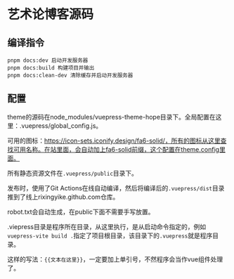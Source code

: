 # 艺术论博客源码

## 编译指令

```
pnpm docs:dev 启动开发服务器
pnpm docs:build 构建项目并输出
pnpm docs:clean-dev 清除缓存并启动开发服务器
```

## 配置

theme的源码在node_modules/vuepress-theme-hope目录下。全局配置在这里：.vuepress/global_config.js。

可用的图标：https://icon-sets.iconify.design/fa6-solid/，所有的图标从这里查找可用名称。在站里面，会自动加上fa6-solid前缀，这个配置在theme.config里面。

所有静态资源文件在`.vuepress/public`目录下。

发布时，使用了Git Actions在线自动编译，然后将编译后的`.vuepress/dist`目录推到了线上rixingyike.github.com仓库。

robot.txt会自动生成，在public下面不需要手写放置。

.viepress目录是程序所在目录，从这里执行，是从启动命令指定的，例如`vuepress-vite build .`指定了项目根目录，该目录下的`.vuepress`就是程序目录。

这样的写法：`{{文本在这里}}`，一定要加上单引号，不然程序会当作vue组件处理了。